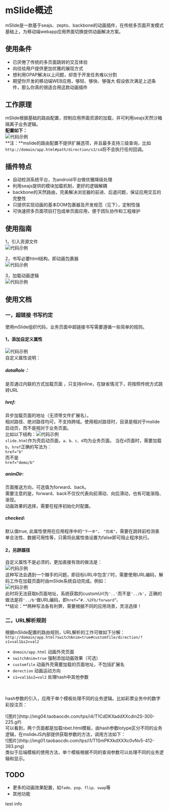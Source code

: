 # mSlide概述
mSlide是一款基于seajs、zepto、backbone的动画插件，在传统多页面开发模式基础上，为移动端webapp应用界面切换提供动画解决方案。

## 使用条件

- 已厌倦了传统的多页面跳转的交互体验
- 向往给用户提供更加优雅的展现方式
- 想利用OPAP解决以上问题，却苦于开发任务难以分割
- 期望你开发的移动端WEB应用，够轻、够快、够强大
假设依次满足上述条件，那么你真的很适合用这款动画插件

## 工作原理
mSlide根据基础的路由配置，控制应用界面资源的加载，并可利用seajs天然沙箱隔离子业务逻辑。<br>
**配置如下：**<br>
![代码示例](http://img01.taobaocdn.com/tps/i1/T1YMPJXdFjXXaVsw6A-575-147.png)<br>
**注：**mslide的路由配置不提供扩展选项，并且最多支持三级查询，比如`http://domain/app.html#path/direction/s3/s4`将不会执行任何回调。

## 插件特点
- 自动检测系统平台，为android平台做优雅降级处理
- 利用seajs提供的模块加载机制，更好的逻辑解耦
- backbone的天然路由，完美解决浏览器的前进、后退问题，保证应用交互的完整性
- 只提供实现动画的基本DOM包裹器及开发规范（见下），定制性强
- 可快速把多页面项目打包成单页面应用，便于团队协作和工程维护

## 使用指南
1，引入资源文件<br>
![代码示例](http://img02.taobaocdn.com/tps/i2/T1W4rKXfdbXXXGSw3n-582-78.png)<br>

2，书写必要html结构，即动画包裹器<br>
![代码示例](http://img02.taobaocdn.com/tps/i2/T1Yp2FXd0qXXc56QHS-827-221.png)<br>

3，加载动画逻辑<br>
![代码示例](http://img03.taobaocdn.com/tps/i3/T1RQPJXnRhXXaoBRrI-370-172.png)<br>


## 使用文档
### 一，超链接 书写约定
使用mSlide组织代码，业务页面中超链接书写需要遵循一些简单的规则。

#### 1，添加自定义属性
![代码示例](http://img02.taobaocdn.com/tps/i2/T1.dTKXc0eXXX4DUMP-761-30.png)<br>
自定义属性说明：<br>
##### dataRole：
是否通过内联的方式加载页面 ，只支持inline，在缺省情况下，将按照传统方式跳转URL

##### href:
异步加载页面的地址（无须带文件扩展名）。<br>
相对路径、绝对路径均可，不支持跨域。使用相对路径时，目录是相对于mslide启动页，而不是相对于业务页面。<br>
比如以下结构：![代码示例](http://img04.taobaocdn.com/tps/i4/T14InKXb0fXXbnVmMT-336-168.png)<br>
`slide.html`作为壳启动页面，`a、b、c、d`均为业务页面。 当在`d`页面时，需要加载`b`，`href`正确的写法为：<br>
`href="b"`<br>
而不是<br>
`href="demo/b"`<br>
##### animDir:
页面推送方向，可选值为forward、back。<br>
需要注意的是，forward、back不仅仅代表向前滑动、向后滑动，也有可能渐隐、渐现。<br>
动画效果的选择，需要在程序初始化时配置。

##### checked:
默认值true,
此属性使用在应用程序中的`"下一步"`、 `"完成"`，需要在跳转前检测表单合法性、数据可用性等，只需将此属性值设置为false即可阻止程序执行。

#### 2，另辟蹊径
自定义属性不是必须的，更加直接有效的做法是：<br>
![代码示例](http://img03.taobaocdn.com/tps/i3/T1A4vJXeNlXXXkfubZ-440-33.png)<br>
这种写法会遇到一个棘手的问题，即目标URL中包含'/'时，需要使用URL编码，解码工作在加载页面时由mSlide系统自动完成。例如：<br>
![代码示例](http://img02.taobaocdn.com/tps/i2/T1bijKXe8dXXXyoxHU-423-32.png)<br>
此时将无法获取b页面地址，系统获取的customUrl为`'..'`而不是`'../b'`，正确的做法是将`'../b'`做URL编码，即`href=”#..%2Fb/forward”。`<br>
**结论：**两种写法各有利弊，需要根据不同的应用场景，灵活选择！<br>

### 二，URL解析规则
根据mSlide配置的路由规则，URL解析的工作可做如下分解：<br>
`http://domain/app.html?switchAnim=true#customfile/direction/?s1=val1&s2=val2`<br>
- `domain/app.html` 动画外壳页面
- `switchAnim=true` 强制添加动画效果（可选）
- `customfile` 动画外壳需要加载的页面地址，不包括扩展名
- `derection` 动画运动方向
- `s1=val1&s2=val2` 处理hash中其他参数
<br>
<br>
hash参数的引入，应用于单个模板处理不同的业务逻辑。比如彩票业务中的数字彩投注页：<br>
<br>
![图片](http://img04.taobaocdn.com/tps/i4/T1CdDKXaddXXcdin2S-300-225.gif)<br>
可以看到，两个页面都是加载nbet.html模板，由hash参数lotype区分不同的业务逻辑，在mslideJS内部提供获取参数的方法，调用方法如下：<br>
![图片](http://img01.taobaocdn.com/tps/i1/T1SmPKXkdXXXc0vNv5-412-383.png)<br>
类似于后端模板的使用方法，单个模板根据不同的查询参数可以处理不同的业务逻辑和显示。

## TODO
- 更多的动画效果配置，如`fade、pop、flip、swap`等
- 其他功能



test info
